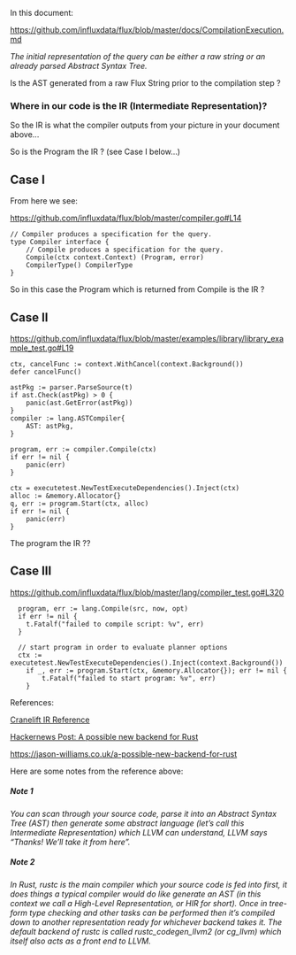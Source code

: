 
In this document:

https://github.com/influxdata/flux/blob/master/docs/CompilationExecution.md

*The initial representation of the query can be either a raw string or an already parsed Abstract Syntax Tree.*

Is the AST generated from a raw Flux String prior to the compilation step ?

### Where in our code is the IR (Intermediate Representation)?

So the IR is what the compiler outputs from your picture in your
document above...

So is the Program the IR ? (see Case I below...)

## Case I

From here we see:

https://github.com/influxdata/flux/blob/master/compiler.go#L14

```
// Compiler produces a specification for the query.
type Compiler interface {
	// Compile produces a specification for the query.
	Compile(ctx context.Context) (Program, error)
	CompilerType() CompilerType
}
```

So in this case the Program which is returned from Compile is the IR ?

## Case II

https://github.com/influxdata/flux/blob/master/examples/library/library_example_test.go#L19

```
ctx, cancelFunc := context.WithCancel(context.Background())
defer cancelFunc()

astPkg := parser.ParseSource(t)
if ast.Check(astPkg) > 0 {
	panic(ast.GetError(astPkg))
}
compiler := lang.ASTCompiler{
	AST: astPkg,
}

program, err := compiler.Compile(ctx)
if err != nil {
	panic(err)
}

ctx = executetest.NewTestExecuteDependencies().Inject(ctx)
alloc := &memory.Allocator{}
q, err := program.Start(ctx, alloc)
if err != nil {
	panic(err)
}
```

The program the IR ??

## Case III

https://github.com/influxdata/flux/blob/master/lang/compiler_test.go#L320

```
  program, err := lang.Compile(src, now, opt)
  if err != nil {
    t.Fatalf("failed to compile script: %v", err)
  }

  // start program in order to evaluate planner options
  ctx := executetest.NewTestExecuteDependencies().Inject(context.Background())
	if _, err := program.Start(ctx, &memory.Allocator{}); err != nil {
		t.Fatalf("failed to start program: %v", err)
	}
```

References:

[Cranelift IR Reference](https://github.com/bytecodealliance/wasmtime/blob/master/cranelift/docs/ir.md)

[Hackernews Post: A possible new backend for Rust](https://news.ycombinator.com/item?id=22934848)

https://jason-williams.co.uk/a-possible-new-backend-for-rust

Here are some notes from the reference above:

##### Note 1

*You can scan through your source code, parse it into an Abstract Syntax Tree (AST) then generate some abstract language (let’s call this Intermediate Representation) which LLVM can understand, LLVM says “Thanks! We’ll take it from here”.*

##### Note 2

*In Rust, rustc is the main compiler which your source code is fed into first, it does things a typical compiler would do like generate an AST (in this context we call a High-Level Representation, or HIR for short). Once in tree-form type checking and other tasks can be performed then it’s compiled down to another representation ready for whichever backend takes it. The default backend of rustc is called rustc_codegen_llvm2 (or cg_llvm) which itself also acts as a front end to LLVM.*
